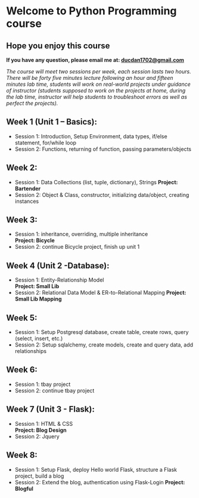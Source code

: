 # Welcome to Python Programming course
## Hope you enjoy this course
<b> If you have any question, please email me at: ducdan1702@gmail.com </b>

<i> The course will meet two sessions per week, each session lasts two hours. There will be forty five minutes lecture following an hour and fifteen minutes lab time, students will work on real-world projects under guidance of instructor (students supposed to work on the projects at home, during the lab time, instructor will help students to troubleshoot errors as well as perfect the projects). </i>
## Week 1 (Unit 1 – Basics):
* Session 1: Introduction, Setup Environment, data types, if/else statement, for/while loop
* Session 2: Functions, returning of function, passing parameters/objects </br>
## Week 2:
* Session 1: Data Collections (list, tuple, dictionary), Strings
<b> Project: Bartender </b>
* Session 2:  Object & Class, constructor, initializing data/object, creating instances</br>
## Week 3:
* Session 1: inheritance, overriding, multiple inheritance </br>
<b> Project: Bicycle </b>
* Session 2: continue Bicycle project, finish up unit 1
## Week 4 (Unit 2 -Database):
* Session 1: Entity-Relationship Model </br>
<b> Project: Small Lib </b>
* Session 2: Relational Data Model & ER-to-Relational Mapping
<b> Project: Small Lib Mapping </b>
## Week 5:
* Session 1: Setup Postgresql database, create table, create rows, query (select, insert, etc.) </br>
* Session 2: Setup sqlalchemy, create models, create and query data, add relationships
## Week 6:
* Session 1: tbay project </br>
* Session 2: continue tbay project
## Week 7 (Unit 3 - Flask):
* Session 1: HTML & CSS </br>
<b> Project: Blog Design </b>
* Session 2: Jquery
## Week 8:
* Session 1: Setup Flask, deploy Hello world Flask, structure a Flask project, build a blog </br>
* Session 2: Extend the blog, authentication using Flask-Login
<b> Project: Blogful </b>
